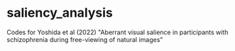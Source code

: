 # saliency_analysis
Codes for Yoshida et al (2022) "Aberrant visual salience in participants with schizophrenia during free-viewing of natural images"
